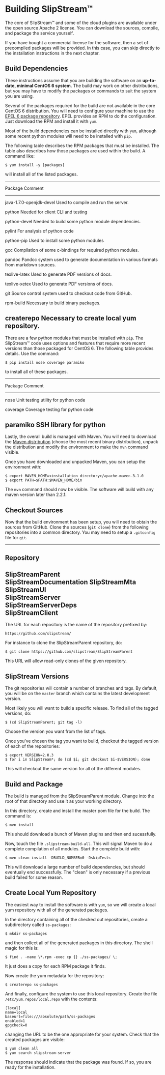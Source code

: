 
# Building SlipStream™

The core of SlipStream™ and some of the cloud plugins are available
under the open source Apache 2 license.  You can download the sources,
compile, and package the service yourself.

If you have bought a commercial license for the software, then a set
of precompiled packages will be provided.  In this case, you can skip
directly to the installation instructions in the next chapter.

## Build Dependencies

These instructions assume that you are building the software on an
**up-to-date, minimal CentOS 6 system**.  The build may work on other
distributions, but you may have to modify the packages or commands to
suit the system you are using.

Several of the packages required for the build are not available in
the core CentOS 6 distribution.  You will need to configure your
machine to use the [EPEL 6 package repository][epel].  EPEL provides
an RPM to do the configuration.  Just download the RPM and install it
with `yum`.

Most of the build dependencies can be installed directly with `yum`,
although some recent python modules will need to be installed with
`pip`.

The following table describes the RPM packages that must be
installed.  The table also describes how those packages are used
within the build.  A command like:

    $ yum install -y [packages]

will install all of the listed packages.

------------------------------------------------------------------
Package                   Comment
------------------------  ----------------------------------------
java-1.7.0-openjdk-devel  Used to compile and run the server.

python                    Needed for client CLI and testing

python-devel              Needed to build some python module
                          dependencies.

pylint                    For analysis of python code

python-pip                Used to install some python modules

gcc                       Compilation of some c-bindings for 
                          required python modules.

pandoc                    Pandoc system used to generate 
                          documentation in various formats from
                          markdown sources.

texlive-latex             Used to generate PDF versions of docs.

texlive-xetex             Used to generate PDF versions of docs.

git                       Source control system used to checkout
                          code from GitHub.

rpm-build                 Necessary to build binary packages.

createrepo                Necessary to create local yum
                          repository.
------------------------------------------------------------------

There are a few python modules that must be installed with `pip`.  The
SlipStream™ code uses options and features that require more recent
versions than those packaged for CentOS 6.  The following table
provides details.  Use the command:

    $ pip install nose coverage paramiko

to install all of these packages.

------------------------------------------------------------------
Package                   Comment
------------------------  ----------------------------------------
nose                      Unit testing utility for python code

coverage                  Coverage testing for python code

paramiko                  SSH library for python
------------------------------------------------------------------

Lastly, the overall build is managed with Maven.  You will need to
download the [Maven distribution][mvn-download] (choose the most
recent binary distribution), unpack the distribution and modify the
environment to make the `mvn` command visible.

Once you have downloaded and unpacked Maven, you can setup the
environment with:

    $ export MAVEN_HOME=<installation directory>/apache-maven-3.1.0
    $ export PATH=$PATH:$MAVEN_HOME/bin

The `mvn` command should now be visible.  The software will build with
any maven version later than 2.2.1.

## Checkout Sources

Now that the build environment has been setup, you will need to obtain
the sources from GitHub.  Clone the sources (`git clone`) from the
following repositories into a common directory.  You may need to setup
a `.gitconfig` file for `git`. 

------------------------
Repository              
------------------------
SlipStreamParent        
SlipStreamDocumentation 
SlipStreamMta           
SlipStreamUI            
SlipStreamServer        
SlipStreamServerDeps    
SlipStreamClient        
------------------------

The URL for each repository is the name of the repository prefixed by:

    https://github.com/slipstream/

For instance to clone the SlipStreamParent repository, do:

    $ git clone https://github.com/slipstream/SlipStreamParent

This URL will allow read-only clones of the given repository.

## SlipStream Versions

The git repositories will contain a number of branches and tags.  By
default, you will be on the `master` branch which contains the latest
development version.

Most likely you will want to build a specific release.  To find all of
the tagged versions, do:

    $ (cd SlipStreamParent; git tag -l)

Choose the version you want from the list of tags.

Once you've chosen the tag you want to build, checkout the tagged
version of each of the repositories:

    $ export VERSION=2.0.3
    $ for i in SlipStream*; do (cd $i; git checkout $i-$VERSION); done

This will checkout the same version for all of the different modules.

## Build and Package

The build is managed from the SlipStreamParent module.  Change into
the root of that directory and use it as your working directory.

In this directory, create and install the master pom file for the
build.  The command is:

    $ mvn install

This should download a bunch of Maven plugins and then end
sucessfully. 

Now, touch the file `.slipstream-build-all`.  This will signal Maven
to do a complete compilation of all modules.  Start the complete build
with: 

    $ mvn clean install -DBUILD_NUMBER=0 -DskipTests

This will download a large number of build dependencies, but should
eventually end successfully.  The "clean" is only necessary if a
previous build failed for some reason. 

## Create Local Yum Repository

The easiest way to install the software is with `yum`, so we will
create a local yum repository with all of the generated packages.

In the directory containing all of the checked out repositories,
create a subdirectory called `ss-packages`:

    $ mkdir ss-packages

and then collect all of the generated packages in this directory.  The
shell magic for this is:

    $ find . -name \*.rpm -exec cp {} ./ss-packages/ \; 

It just does a copy for each RPM package it finds. 

Now create the yum metadata for the repository:

    $ createrepo ss-packages

And finally, configure the system to use this local repository.
Create the file `/etc/yum.repos/local.repo` with the contents:

    [local]
    name=local
    baseurl=file:///absolute/path/ss-packages
    enabled=1
    gpgcheck=0

changing the URL to be the one appropriate for your system.  Check
that the created packages are visible:

    $ yum clean all
    $ yum search slipstream-server

The response should indicate that the package was found.  If so, you
are ready for the installation. 


[epel]: http://fedoraproject.org/wiki/EPEL
[mvn-download]: http://maven.apache.org/download.cgi
